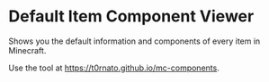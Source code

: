 # Default Item Component Viewer

Shows you the default information and components of every item in Minecraft.

Use the tool at https://t0rnato.github.io/mc-components.